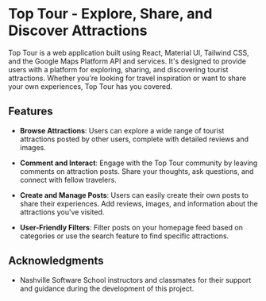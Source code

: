 # Top Tour - Explore, Share, and Discover Attractions

Top Tour is a web application built using React, Material UI, Tailwind CSS, and the Google Maps Platform API and services. It's designed to provide users with a platform for exploring, sharing, and discovering tourist attractions. Whether you're looking for travel inspiration or want to share your own experiences, Top Tour has you covered.

## Features

- **Browse Attractions**: Users can explore a wide range of tourist attractions posted by other users, complete with detailed reviews and images.

- **Comment and Interact**: Engage with the Top Tour community by leaving comments on attraction posts. Share your thoughts, ask questions, and connect with fellow travelers.

- **Create and Manage Posts**: Users can easily create their own posts to share their experiences. Add reviews, images, and information about the attractions you've visited.

- **User-Friendly Filters**: Filter posts on your homepage feed based on categories or use the search feature to find specific attractions.


## Acknowledgments

- Nashville Software School instructors and classmates for their support and guidance during the development of this project.
